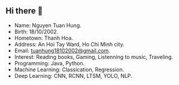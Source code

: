 ## Hi there 👋
- Name: Nguyen Tuan Hung.
- Birth: 18/10/2002.
- Hometown: Thanh Hoa.
- Address: An Hoi Tay Ward, Ho Chi Minh city.
- Email: tuanhung18102002@gmail.com.
- Interest: Reading books, Gaming, Listenning to music, Traveling.
- Programming: Java, Python.
- Machine Learning: Classication, Regression.
- Deep Learning: CNN, RCNN, LTSM, YOLO, NLP.


